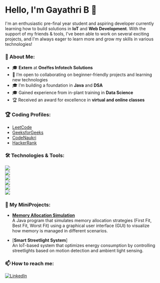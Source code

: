 # Hello, I'm Gayathri B 👋  

I'm an enthusiastic pre-final year student and aspiring developer currently learning how to build solutions in **IoT** and **Web Development**. With the support of my friends & tools, I've been able to work on several exciting projects, and I'm always eager to learn more and grow my skills in various technologies!  

### 🚀 About Me:
- 🎓 **Extern** at **OneYes Infotech Solutions**  
- 🤝 I’m open to collaborating on beginner-friendly projects and learning new technologies  
- 🎓 I’m building a foundation in **Java** and **DSA**  
- 🎓 Gained experience from in-plant training in **Data Science**  
- 🏆 Received an award for excellence in **virtual and online classes**  

### 🏆 Coding Profiles:
- [LeetCode](https://leetcode.com/u/gayathribks0407/)  
- [GeeksforGeeks](https://www.geeksforgeeks.org/user/gayathrif997/)  
- [CodeNaukri](https://www.naukri.com/code360/profile/gayathribks)  
- [HackerRank](https://www.hackerrank.com/profile/gayathribks0407)

  
### 🛠️ Technologies & Tools:

[<img src="https://img.shields.io/badge/-Java-007396?logo=java&logoColor=white">](#)  
[<img src="https://img.shields.io/badge/-Python-3776AB?logo=python&logoColor=white">](#)  
[<img src="https://img.shields.io/badge/-VSCode-007ACC?logo=visual-studio-code&logoColor=white">](#)  
[<img src="https://img.shields.io/badge/-IntelliJ%20IDEA-000000?logo=intellij-idea&logoColor=white">](#)  
[<img src="https://img.shields.io/badge/-MySQL-4479A1?logo=mysql&logoColor=white">](#)  
[<img src="https://img.shields.io/badge/-phpMyAdmin-6C78AF?logo=phpmyadmin&logoColor=white">](#)  

### 🌟 My MiniProjects:

- [**Memory Allocation Simulation**](https://github.com/gaya3472004/Memory-Simulation-using-Java/tree/main)  
  A Java program that simulates memory allocation strategies (First Fit, Best Fit, Worst Fit) using a graphical user interface (GUI) to visualize how memory is managed in different scenarios.

- [**Smart Streetlight System**]  
  An IoT-based system that optimizes energy consumption by controlling streetlights based on motion detection and ambient light sensing.

### 📫 How to reach me:
[![LinkedIn](https://img.shields.io/badge/-LinkedIn-0077B5?logo=linkedin&logoColor=white)](https://www.linkedin.com/in/gayathri-b-119a15257)
